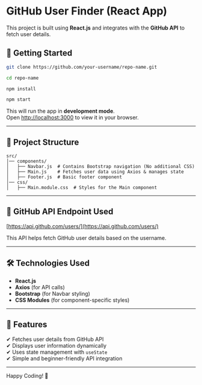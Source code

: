 # **GitHub User Finder (React App)**

This project is built using **React.js** and integrates with the **GitHub API** to fetch user details.

## 🚀 **Getting Started**

```bash
git clone https://github.com/your-username/repo-name.git

cd repo-name

npm install

npm start
```

This will run the app in **development mode**.  
Open [http://localhost:3000](http://localhost:3000) to view it in your browser.

---

## 📂 **Project Structure**

```
src/
│── components/
│   ├── Navbar.js  # Contains Bootstrap navigation (No additional CSS)
│   ├── Main.js    # Fetches user data using Axios & manages state
│   ├── Footer.js  # Basic footer component
│── css/
│   ├── Main.module.css  # Styles for the Main component
```

---

## 🔗 **GitHub API Endpoint Used**
[https://api.github.com/users/](https://api.github.com/users/)

This API helps fetch GitHub user details based on the username.

---

## 🛠️ **Technologies Used**
- **React.js**
- **Axios** (for API calls)
- **Bootstrap** (for Navbar styling)
- **CSS Modules** (for component-specific styles)

---

## 📌 **Features**
✔ Fetches user details from GitHub API  
✔ Displays user information dynamically  
✔ Uses state management with `useState`  
✔ Simple and beginner-friendly API integration  

---

Happy Coding! 🚀
